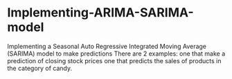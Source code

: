 # Implementing-ARIMA-SARIMA-model
Implementing a Seasonal Auto Regressive Integrated Moving Average (SARIMA) model to make predictions 
There are 2 examples: 
    one that make a prediction of closing stock prices 
    one that predicts the sales of products in the category of candy.
